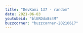 ```yaml
---
title: "DevKami 137 - random"
date: 2021-06-03
youtubeid: "blERDdx8s4M"
buzzcorner: "buzzcorner-20210617"
---
```

